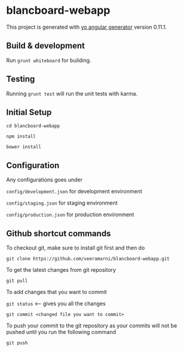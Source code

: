 # blancboard-webapp

This project is generated with [yo angular generator](https://github.com/yeoman/generator-angular)
version 0.11.1.

## Build & development

Run `grunt whiteboard` for building.


## Testing

Running `grunt test` will run the unit tests with karma.



Initial Setup
---------
`cd blancboard-webapp`

 `npm install`
 
 `bower install`

Configuration
---------
Any configurations goes under

`config/development.json` for development environment

`config/staging.json` for staging environment

`config/production.json` for production environment


Github shortcut commands
----
To checkout git, make sure to install git first and then do

`git clone https://github.com/veeramarni/blancboard-webapp.git`

To get the latest changes from git repository

`git pull`

To add changes that you want to commit

`git status`  <-- gives you all the changes 

`git commit <changed file you want to commit>`

To push your commit to the git repository as your commits will not be pushed until you run the following command

`git push`


